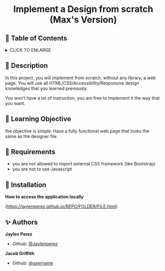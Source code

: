 # <p align="center">Implement a Design from scratch (Max's Version)</p>

## :bookmark: Table of Contents
<details>
        <summary>
        CLICK TO ENLARGE
        </summary>
        :memo: <a href="#description">Description</a>
        <br>
        :school: <a href="#learning objective">Learning Objective</a>
        <br>
        :floppy_disk: <a href="#requirements">Requirements</a>
        <br>
        :wrench: <a href="#installation">Installation</a>
        <br>
        :sparkles: <a href="#authors">Authors</a>
</details>

## :memo: <span id="description">Description</span>
In this project, you will implement from scratch, without any library, a web page. You will use all HTML/CSS/Accessibility/Responsive design knowledges that you learned previously.

You won’t have a lot of instruction, you are free to implement it the way that you want.
## :school: <span id="learning objective">Learning Objective</span>

the objective is simple: Have a fully functional web page that looks the same as the designer file.
## :floppy_disk: <span id="requirements">Requirements</span>

* you are not allowed to import external CSS framework (like Bootstrap)
* you are not to use Javascript

## :wrench: <span id="installation">Installation</span>

**How to access the application locally**

(https://jaylenperez.github.io/REPO/FOLDER/FILE.html)

## :sparkles: <span id="authors">Authors</span>

**Jaylen Perez**
- Github: [@Jaylenperez](https://github.com/Jaylenperez)

**Jacob Griffith**
- Github: [@username](https://github.com/username)